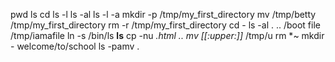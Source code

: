 pwd
ls
cd 
ls -l
ls -al
ls -l -a
mkdir -p /tmp/my_first_directory
mv /tmp/betty /tmp/my_first_directory
rm -r /tmp/my_first_directory
cd -
ls -al . .. /boot
file /tmp/iamafile
ln -s /bin/ls __ls__
cp -nu *.html ..
mv [[:upper:]]* /tmp/u
rm *~
mkdir - welcome/to/school
ls -pamv
.
